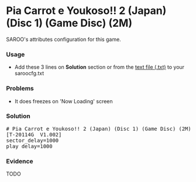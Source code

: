# Pia Carrot e Youkoso!! 2 (Japan) (Disc 1) (Game Disc) (2M)

SAROO's attributes configuration for this game.

### Usage

- Add these 3 lines on **Solution** section or from the [text file (.txt)](./config.txt) to your saroocfg.txt

### Problems

- It does freezes on 'Now Loading' screen

### Solution

<pre># Pia Carrot e Youkoso!! 2 (Japan) (Disc 1) (Game Disc) (2M)
[T-20114G  V1.002]
sector_delay=1000
play_delay=1000</pre>

### Evidence

TODO

<!-- [![](https://img.youtube.com/vi/bOjnu1jbtpY/0.jpg)](https://youtu.be/bOjnu1jbtpY) -->
